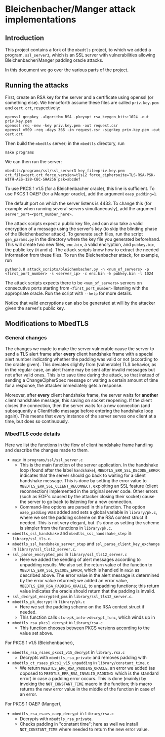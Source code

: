 # Bleichenbacher/Manger attack implementations

## Introduction

This project contains a fork of the `mbedtls`  project, to which we added a program, `ssl_server3`, which is an SSL server with vulnerabilities allowing Bleichenbacher/Manger padding oracle attacks.

In this document we go over the various parts of the project.

## Running the attacks

First, create an RSA key for the server and a certificate using openssl (or something else). We henceforth assume these files are called `priv.key.pem`  and `cert.crt`, respectively:

```
openssl genpkey -algorithm RSA -pkeyopt rsa_keygen_bits:1024 -out priv.key.pem
openssl req -new -key priv.key.pem -out request.csr
openssl x509 -req -days 365 -in request.csr -signkey priv.key.pem -out cert.crt
```

Then build the `mbedtls`   server; in the `mbedtls`  directory, run

```
make programs
```

We can then run the server:

```
mbedtls/programs/ssl/ssl_server3 key_file=priv.key.pem crt_file=cert.crt force_version=tls12 force_ciphersuite=TLS-RSA-PSK-WITH-AES-128-CBC-SHA256 psk=abcdef
```

To use PKCS 1 v1.5 (for a Bleichenbacher oracle), this line is sufficient. To use PKCS 1 OAEP (for a Manger oracle), add the argument `oaep_padding=1`.

The default port on which the server listens is 4433. To change this (for example when running several servers simultaneously), add the argument `server_port=<port_number_here>`.

The attack scripts expect a public key file, and can also take a valid encryption of a message using the server's key (to skip the blinding phase of the Bleichenbacher attack). To generate such files, run the script `gen_params.py`  in the directory where the key file you generated beforehand. This will create two new files, `enc.bin`, a valid encryption, and `pubkey.bin`, the public key (`N`  and `e`). The attack scripts know how to extract the needed information from these files. To run the Bleichenbacher attack, for example, run

```
python3.8 attack_scripts/bleichenbacher.py -n <num_of_servers> -p <first_port_number> -s <server_ip> -c enc.bin -k pubkey.bin -l 1024
```

The attack scripts expects there to be `<num_of_servers>`  servers on consecutive ports starting from `<first_port_number>` listening with the appropriate oracle. Run the script with `--help` for more details.

Notice that valid encryptions can also be generated at will by the attacker given the server's public key.

## Modifications to MbedTLS

### General changes

The changes we made to make the server vulnerable cause the server to send a TLS alert frame after **every** client handshake frame with a special alert number indicating whether the padding was valid or not (according to the oracle given). This deviates slightly from (vulnerable) TLS behavior, as in the regular case, an alert frame may be sent after invalid messages but not after valid ones. This is to save time during the attack, so that instead of sending a ChangeCipherSpec message or waiting a certain amount of time for a response, the attacker immediately gets a response.

Moreover, after **every** client handshake frame, the server waits for **another** client handshake message, this saving on socket reopening. If the client closes the connection, then the server waits for a new connection (and subsequently a ClientHello message before entering the handshake loop again). This means that every instance of the server serves one client at a time, but does so continuously.

### MbedTLS code details

Here we list the functions in the flow of client handshake frame handling and describe the changes made to them.

* `main` in `programs/ssl/ssl_server.c`
  * This is the main function of the server application. In the handshake loop (found after the label `handshake`), `MBEDTLS_ERR_SSL_DECODE_ERROR` indicates that the server should go back to waiting for a client handshake message. This is done by setting the error value to `MBEDTLS_ERR_SSL_CLIENT_RECONNECT`, exploiting an SSL feature (client reconnection) implemented in the original server code. Other errors (such as EOF's caused by the attacker closing their socket) cause the server to go back to listening for a new connection.
  * Command-line options are parsed in this function. The option `oaep_padding` was added and sets a global variable in `library/pk.c`, where we set the padding scheme on the RSA context struct if needed. This is not very elegant, but it's done as setting the scheme is simpler from the functions in `library/pk.c`.
* `mbedtls_ssl_handshake` and `mbedtls_ssl_handshake_step` in `library/ssl_tls.c`.
* `mbedtls_ssl_handshake_server_step` and `ssl_parse_client_key_exchange` in `library/ssl_tls12_server.c`.
* `ssl_parse_encrypted_pms` in `library/ssl_tls12_server.c`
  * Here we added the sending of alert messages according to unpadding results. We also set the return value of the function to `MBEDTLS_ERR_SSL_DECODE_ERROR`, which is handled in `main` as described above. The error value in the alert message is determined by the error value returned; we added an error value, `MBEDTLS_ERR_RSA_PADDING_ORACLE`, to unpadding functions; this return value indicates the oracle should return that the padding is invalid.
* `ssl_decrypt_encrypted_pms` in `library/ssl_tls12_server.c`.
* `mbedtls_pk_decrypt` in `library/pk.c`
  * Here we set the padding scheme on the RSA context struct if needed.
  * This function calls `ctx->pk_info->decrypt_func`, which winds up in
* `mbedtls_rsa_pkcs1_decrypt` in `library/rsa.c`
  * This function chooses between PKCS versions according to the value set above.

For PKCS 1 v1.5 (Bleichenbacher),

* `mbedtls_rsa_rsaes_pkcs1_v15_decrypt` in `library.rsa.c`
  * Decrypts with `mbedtls_rsa_private` and removes padding with
* `mbedtls_ct_rsaes_pkcs1_v15_unpadding` in `library/constant_time.c`
  * We return `MBEDTLS_ERR_RSA_PADDING_ORACLE`, an error we added (as opposed to `MBEDTLS_ERR_RSA_INVALID_PADDING `which is the standard error) in case a padding error occurs. This is done (mainly) by invoking the `NOT_CONSTANT_TIME` macro in the function; this macro returns the new error value in the middle of the function in case of an error.

For PKCS 1 OAEP (Manger),

* `mbedtls_rsa_rsaes_oaep_decrypt` in `library/rsa.c`
  * Decrypts with `mbedtls_rsa_private`.
  * Checks padding in "constant time"; here as well we install `NOT_CONSTANT_TIME` where needed to return the new error value.